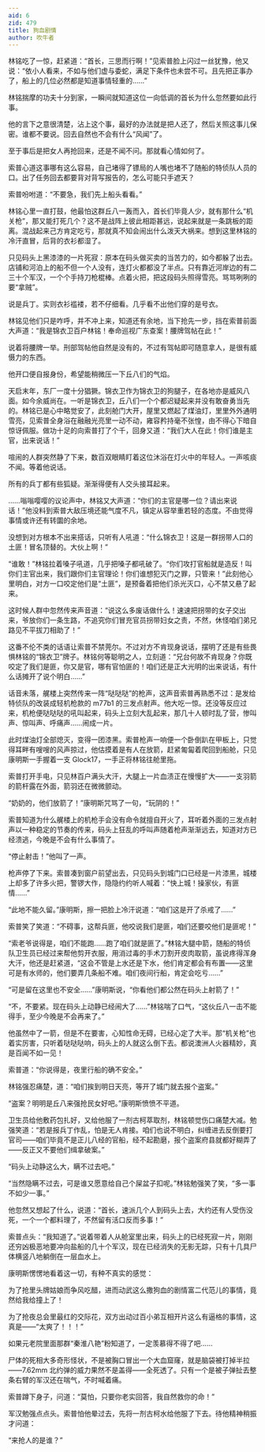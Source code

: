 ```yaml
---
aid: 6
zid: 479
title: 狗血剧情
author: 吹牛者
---
```


林铭吃了一惊，赶紧道：“首长，三思而行啊！”见索普脸上闪过一丝犹豫，他又说：“依小人看来，不如与他们虚与委蛇，满足下条件也未尝不可。且先把正事办了，船上的几位必然都是知道事情轻重的……”

林铭揣摩的功夫十分到家，一瞬间就知道这位一向低调的首长为什么忽然要如此行事。

他的言下之意很清楚，沾上这个事，最好的办法就是把人还了，然后关照这事儿保密。谁都不要说。回去自然也不会有什么“风闻”了。

至于事后是把女人再抢回来，还是不闻不问。那就看心情如何了。

索普心道这事哪有这么容易，自己堵得了镖局的人嘴也堵不了随船的特侦队人员的口。出了任务回去都要背对背写报告的，怎么可能只手遮天？

索普吩咐道：“不要急，我们先上船头看看。”

林铭心里一直打鼓，他最怕这群丘八一轰而入，首长们毕竟人少，就有那什么“机关枪”，那又能打死几个？这不是战阵上彼此相距甚远，说起来就是一条跳板的距离。混战起来己方肯定吃亏，那就真不知会闹出什么泼天大祸来。想到这里林铭的冷汗直冒，后背的衣衫都湿了。

只见码头上黑漆漆的一片死寂：原本在码头做买卖的当苦力的，如今都躲了出去。店铺和河泊上的船不但一个人没有，连灯火都都没了半点。只有靠近河岸边的有二三十个军汉，一个个手持刀枪棍棒。点着火把，把这段码头照得雪亮。骂骂咧咧的要“拿贼”。

说是兵丁。实则衣衫褴褛，若不仔细看。几乎看不出他们穿的是号衣。

林铭见他们只是咋呼，并不冲上来，知道还有余地，当下抢先一步，挡在索普前面大声道：“我是锦衣卫百户林铭！奉命巡视广东查案！腰牌驾帖在此！”

说着将腰牌一举。刑部驾帖他自然是没有的，不过有驾帖即可随意拿人，是很有威慑力的东西。

他开口便自报身份，希望能稍微压一下丘八们的气焰。

天启末年，东厂一度十分猖獗。锦衣卫作为锦衣卫的狗腿子，在各地亦是威风八面。如今余威尚在。一听是锦衣卫，丘八们一个个都迟疑起来并没有敢奋勇当先的。林铭已是心中略觉安了，此刻舱门大开，屋里又燃起了煤油灯，里里外外通明雪亮，见索普全身浴在融融光亮里一动不动，雍容矜持毫不张惶，由不得心下暗自惊讶佩服。做功十足的向索普打了个千，回身又道：“我们大人在此！你们谁是主官，出来说话！”

喧闹的人群突然静了下来，数百双眼睛盯着这位沐浴在灯火中的年轻人。一声咳痰不闻。等着他说话。

所有的兵丁都有些狐疑。渐渐得便有人交头接耳起来。

……嗡嗡嘤嘤的议论声中，林铭又大声道：“你们的主官是哪一位？请出来说话！”他没料到索普大敌压境还能气度不凡，镇定从容举重若轻的态度。不由觉得事情或许还有转圜的余地。

没想到对方根本不出来搭话，只听有人吼道：“什么锦衣卫！这是一群拐带人口的土匪！冒名顶替的。大伙上啊！”

“谁敢！”林铭拉着嗓子吼道，几乎把嗓子都吼破了。“你们攻打官船就是造反！叫你们主官出来，我们跟你们主官理论！你们谁想犯灭门之罪，只管来！”此刻他心里明白，对方一口咬定他们是“土匪”，是预备着把他们杀光灭口，心不禁又悬了起来。

这时候人群中忽然传来声音道：“说这么多废话做什么！速速把拐带的女子交出来，爷放你们一条生路，不追究你们冒充官员拐带妇女之责，不然，休怪咱们弟兄路见不平拔刀相助了！”

这番不伦不类的话语让索普不禁莞尔。不过对方不肯现身说话，摆明了还是有些畏惧林铭的“锦衣卫”牌子。林铭何等聪明之人，立刻道：“兄台何故不肯现身？你既咬定了我们是匪，你又是官，哪有官怕匪的！咱们还是正大光明的出来说话，有什么话摊开了说个明白……”

话音未落，艉楼上突然传来一阵“哒哒哒”的枪声，这声音索普再熟悉不过：是发给特侦队的改装成轻机枪款的 m77b1 的三发点射声。他大吃一惊。还没等反应过来，机枪便哒哒哒的吼叫起来，码头上立刻大乱起来，那几十人顿时乱了营，惨叫声、惊叫声、呼痛声……闹成一片。

此时煤油灯全部熄灭，变得一团漆黑。索普枪声一响便一个卧倒趴在甲板上，只觉得耳畔有嗖嗖的风声掠过，他估摸着是有人在放箭，赶紧匍匐着爬回到船舱，只见康明斯一手握着一支 Glock17，一手正将林铭往舱里拖。

索普打开手电，只见林百户满头大汗，大腿上一片血渍正在慢慢扩大――一支羽箭的箭杆露在外面，箭羽还在微微颤动。

“奶奶的，他们放箭了！”康明斯咒骂了一句，“玩阴的！”

索普知道为什么艉楼上的机枪手会没有命令就擅自开火了，耳听着外面的三发点射声以一种稳定的节奏的传来，码头上狂乱的呼叫声随着枪声渐渐远去，知道对方已经溃逃，今晚是不会有什么事情了。

“停止射击！”他叫了一声。

枪声停了下来。索普凑到窗户前望出去，只见码头到城门口已经是一片漆黑，城楼上却多了许多火把，警锣大作，隐隐约约听人喊着：“快上城！操家伙，有匪情……”

“此地不能久留。”康明斯，擦一把脸上冷汗说道：“咱们这是开了杀戒了……”

索普笑了笑道：“不碍事，这帮兵匪，他咬说我们是匪，咱们还要咬他们是匪呢！”

“索老爷说得是，咱们不能跑……跑了咱们就是匪了。”林铭大腿中箭，随船的特侦队卫生员已经过来帮他剪开衣服，用消过毒的手术刀割开皮肉取箭，虽说疼得浑身大汗，他还是赶紧道，“这会不管是上水还是下水，他们肯定都会有布置――这里可是有水师的，他们要弄几条船不难。咱们夜间行船，肯定会吃亏……”

“可是留在这里也不安全……”康明斯说，“你看他们都公然在码头上射箭了！”

“不，不要紧。现在码头上动静已经闹大了……”林铭喘了口气，“这伙丘八一击不能得手，至少今晚是不会再来了。”

他虽然中了一箭，但是不在要害，心知性命无碍，已经心定了大半。那“机关枪”也着实厉害，只听着哒哒哒响，码头上的人就这么倒下去。都说澳洲人火器精妙，真是百闻不如一见！

索普道：“你说得是，夜里行船的确不安全。”

林铭强忍痛楚，道：“咱们挨到明日天亮，等开了城门就去报个盗案。”

“盗案？明明是丘八来强抢民女好吧。”康明斯愤愤不平道。

卫生员给他敷药包扎好，又给他服了一剂古柯萃取剂，林铭顿觉伤口痛楚大减。勉强笑道：“若是报兵丁作乱，怕是无人肯接。咱们也说不明白，纠缠进去反倒要打官司――咱们毕竟不是正儿八经的官船，经不起勘磨，报个盗案府县就都好糊弄了――反正又不要他们缉拿破案。”

“码头上动静这么大，瞒不过去吧。”

“当然隐瞒不过去，可是谁又愿意给自己个屎盆子扣呢。”林铭勉强笑了笑，“多一事不如少一事。”

他忽然又想起了什么，说道：“首长，速派几个人到码头上去，大约还有人受伤没死，一个一个都料理了，不然留有活口反而多事！”

索普点头：“我知道了。”说着带着人从舱室里出来，码头上的已经死寂一片，刚刚还穷凶极恶地要冲向盐船的几十个军汉，现在已经消失的无影无踪，只有十几具尸体横竖八地躺倒在一层血水上。

康明斯愣愣地看着这一切，有种不真实的感觉：

为了抢里头牌姑娘而争风吃醋，进而动武这么撒狗血的剧情富二代范儿的事情，竟然给我给撞上了！

为了抢夜总会里最红的交际花，双方出动过百小弟互相开片这么有逼格的事情，这真是――“太爽了！！！”

如果元老院里面那群“秦淮八艳”粉知道了，一定羡慕得不得了吧……

尸体的死相大多奇形怪状，不是被胸口冒出一个大血窟窿，就是脑袋被打掉半拉――7.62mm 北约弹的威力果然不是盖得――全死透了。只有一个是被子弹扯去整条右臂的军汉还在喘气，不时喊着痛。

索普蹲下身子，问道：“莫怕，只要你老实回答，我自然救你的命！”

军汉勉强点点头。索普怕他晕过去，先将一剂古柯水给他服了下去。待他精神稍振才问道：

“来抢人的是谁？”
